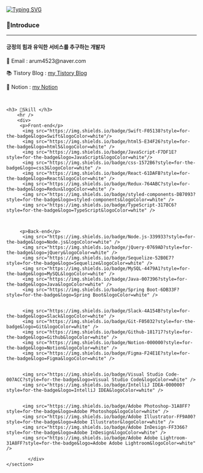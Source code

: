 <body>
    <a href="https://git.io/typing-svg"><img src="https://readme-typing-svg.herokuapp.com?font=Fira+Code&pause=1000&color=15485F&width=435&lines=%EC%95%88%EB%85%95%ED%95%98%EC%84%B8%EC%9A%94!%F0%9F%91%8B+arumPark%EC%9E%85%EB%8B%88%EB%8B%A4" alt="Typing SVG" /></a>
    <section>
        <h3> 📢Introduce </h3>
        <hr/>
        <div>
            <h4>긍정의 힘과 유익한 서비스를 추구하는 개발자</h4>
            <p>📧 Email  : arum4523@naver.com</p>
            <p>📚 Tistory Blog : <a href="https://codingnewbie.tistory.com/" target="_blank">my Tistory Blog</a><p>
            <p>📗 Notion : <a href="https://www.notion.so/99b8842aa02346ada265218310d30df3?pvs=4" target="_blank">my Notion</a><p>
        </div>
    </section>
    <br />
      
    

     
        
    <h3> 🔧Skill </h3>
        <hr />
        <div>
         <p>Front-end</p>
          <img src="https://img.shields.io/badge/Swift-F05138?style=for-the-badge&logo=Swift&logoColor=white"/>
          <img src="https://img.shields.io/badge/html5-E34F26?style=for-the-badge&logo=html5&logoColor=white" />
          <img src="https://img.shields.io/badge/JavaScript-F7DF1E?style=for-the-badge&logo=JavaScript&logoColor=white"/>
          <img src="https://img.shields.io/badge/css-1572B6?style=for-the-badge&logo=css3&logoColor=white" />
          <img src="https://img.shields.io/badge/React-61DAFB?style=for-the-badge&logo=React&logoColor=white" />
          <img src="https://img.shields.io/badge/Redux-764ABC?style=for-the-badge&logo=Redux&logoColor=white" />
          <img src="https://img.shields.io/badge/styled-components-DB7093?style=for-the-badge&logo=styled-components&logoColor=white" />
          <img src="https://img.shields.io/badge/TypeScript-3178C6?style=for-the-badge&logo=TypeScript&logoColor=white" />



         <p>Back-end</p>    
          <img src="https://img.shields.io/badge/Node.js-339933?style=for-the-badge&logo=Node.js&logoColor=white" />
          <img src="https://img.shields.io/badge/jQuery-0769AD?style=for-the-badge&logo=jQuery&logoColor=white" />
          <img src="https://img.shields.io/badge/Sequelize-52B0E7?style=for-the-badge&logo=Sequelize&logoColor=white" />
          <img src="https://img.shields.io/badge/MySQL-4479A1?style=for-the-badge&logo=MySQL&logoColor=white" />
          <img src="https://img.shields.io/badge/Java-007396?style=for-the-badge&logo=Java&logoColor=white" />
          <img src="https://img.shields.io/badge/Spring Boot-6DB33F?style=for-the-badge&logo=Spring Boot&logoColor=white" />
            
         
          <img src="https://img.shields.io/badge/Slack-4A154B?style=for-the-badge&logo=Slack&logoColor=white" />
          <img src="https://img.shields.io/badge/Git-F05032?style=for-the-badge&logo=Git&logoColor=white" />
          <img src="https://img.shields.io/badge/Github-181717?style=for-the-badge&logo=Github&logoColor=white" />
          <img src="https://img.shields.io/badge/Notion-000000?style=for-the-badge&logo=Notion&logoColor=white" />
          <img src="https://img.shields.io/badge/Figma-F24E1E?style=for-the-badge&logo=Figma&logoColor=white" />
           

          <img src="https://img.shields.io/badge/Visual Studio Code-007ACC?style=for-the-badge&logo=Visual Studio Code&logoColor=white" />
          <img src="https://img.shields.io/badge/IntelliJ IDEA-000000?style=for-the-badge&logo=IntelliJ IDEA&logoColor=white" />
           
       
          <img src="https://img.shields.io/badge/Adobe Photoshop-31A8FF?style=for-the-badge&logo=Adobe Photoshop&logoColor=white" />
          <img src="https://img.shields.io/badge/Adobe Illustrator-FF9A00?style=for-the-badge&logo=Adobe Illustrator&logoColor=white" />
          <img src="https://img.shields.io/badge/Adobe InDesign-FF3366?style=for-the-badge&logo=Adobe InDesign&logoColor=white" />
          <img src="https://img.shields.io/badge/Adobe Adobe Lightroom-31A8FF?style=for-the-badge&logo=Adobe Adobe Lightroom&logoColor=white" />
            
            </div>
    </section>
</doby>
    
